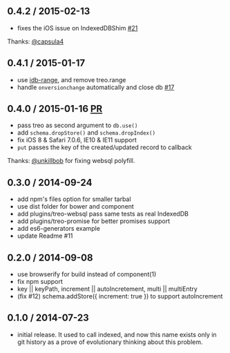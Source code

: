 ## 0.4.2 / 2015-02-13

  * fixes the iOS issue on IndexedDBShim [#21](https://github.com/alekseykulikov/treo/pull/21)

Thanks: [@capsula4](https://github.com/capsula4)

## 0.4.1 / 2015-01-17

  * use [idb-range](https://github.com/treojs/idb-range), and remove treo.range
  * handle `onversionchange` automatically and close db [#17](https://github.com/alekseykulikov/treo/issues/16)

## 0.4.0 / 2015-01-16 [PR](https://github.com/alekseykulikov/treo/pull/18)

  * pass treo as second argument to `db.use()`
  * add `schema.dropStore()` and `schema.dropIndex()`
  * fix iOS 8 & Safari 7.0.6, IE10 & IE11 support
  * `put` passes the key of the created/updated record to callback

Thanks: [@unkillbob](https://github.com/unkillbob) for fixing websql polyfill.

## 0.3.0 / 2014-09-24

  * add npm's files option for smaller tarbal
  * use dist folder for bower and component
  * add plugins/treo-websql pass same tests as real IndexedDB
  * add plugins/treo-promise for better promises support
  * add es6-generators example
  * update Readme #11

## 0.2.0 / 2014-09-08

  * use browserify for build instead of component(1)
  * fix npm support
  * key || keyPath, increment || autoIncretement, multi || multiEntry
  * (fix #12) schema.addStore({ increment: true }) to support autoIncrement

## 0.1.0 / 2014-07-23

  * initial release.
    It used to call indexed, and now this name exists only in git history
    as a prove of evolutionary thinking about this problem.
